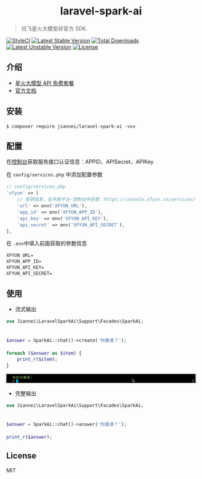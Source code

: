 <h1 align="center"> laravel-spark-ai </h1>

> 讯飞星火大模型非官方 SDK.

[![StyleCI](https://github.styleci.io/repos/723293905/shield?branch=main&style=flat)](https://github.styleci.io/repos/723293905?branch=main&style=flat)
[![Latest Stable Version](http://poser.pugx.org/jiannei/laravel-spark-ai/v)](https://packagist.org/packages/jiannei/laravel-spark-ai)
[![Total Downloads](http://poser.pugx.org/jiannei/laravel-spark-ai/downloads)](https://packagist.org/packages/jiannei/laravel-spark-ai)
[![Latest Unstable Version](http://poser.pugx.org/jiannei/laravel-spark-ai/v/unstable)](https://packagist.org/packages/jiannei/laravel-spark-ai)
[![License](http://poser.pugx.org/jiannei/laravel-spark-ai/license)](https://packagist.org/packages/jiannei/laravel-spark-ai) 

## 介绍

- [星火大模型 API 免费套餐](https://xinghuo.xfyun.cn/sparkapi?scr=price)
- [官方文档](https://www.xfyun.cn/doc/spark/Web.html)


## 安装

```shell
$ composer require jiannei/laravel-spark-ai -vvv
```

## 配置

在[控制台](https://console.xfyun.cn/services/bm3)获取服务接口认证信息：APPID、APISecret、APIKey

在 `config/services.php` 中添加配置参数

```php
// config/services.php
'xfyun' => [
    // 密钥信息，在开放平台-控制台中获取：https://console.xfyun.cn/services/cbm
    'url' => env('XFYUN_URL'),
    'app_id' => env('XFYUN_APP_ID'),
    'api_key' => env('XFYUN_API_KEY'),
    'api_secret' => env('XFYUN_API_SECRET'),
],
```

在 `.env`中填入前面获取的参数信息

```
XFYUN_URL=
XFYUN_APP_ID=
XFYUN_API_KEY=
XFYUN_API_SECRET=
```

## 使用

- 流式输出

```php
use Jiannei\LaravelSparkAi\Support\Facades\SparkAi;


$answer = SparkAi::chat()->create('你是谁？');

foreach ($answer as $item) {
    print_r($item);
}
```

![answer](https://raw.githubusercontent.com/jiannei/snc-pro/master/images/202401101917408.gif)

- 完整输出

```php
use Jiannei\LaravelSparkAi\Support\Facades\SparkAi;


$answer = SparkAi::chat()->answer('你是谁？');

print_r($answer);
```

## License

MIT